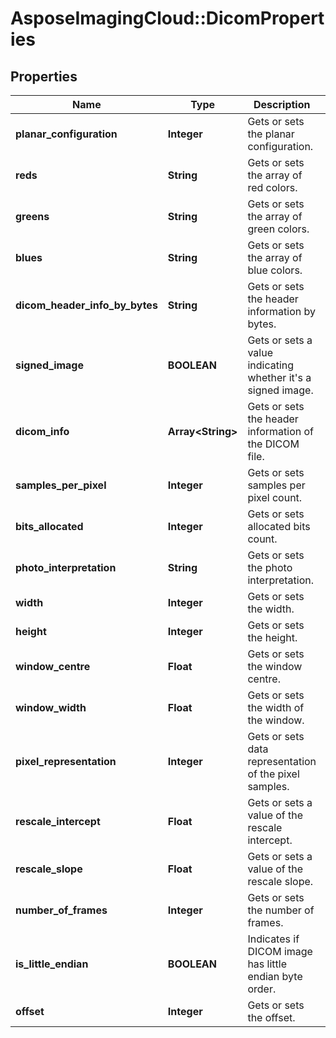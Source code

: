 # AsposeImagingCloud::DicomProperties

## Properties
Name | Type | Description | Notes
------------ | ------------- | ------------- | -------------
**planar_configuration** | **Integer** | Gets or sets the planar configuration. | 
**reds** | **String** | Gets or sets the array of red colors. | [optional] 
**greens** | **String** | Gets or sets the array of green colors. | [optional] 
**blues** | **String** | Gets or sets the array of blue colors. | [optional] 
**dicom_header_info_by_bytes** | **String** | Gets or sets the header information by bytes. | [optional] 
**signed_image** | **BOOLEAN** | Gets or sets a value indicating whether it&#39;s a signed image. | 
**dicom_info** | **Array&lt;String&gt;** | Gets or sets the header information of the DICOM file. | [optional] 
**samples_per_pixel** | **Integer** | Gets or sets samples per pixel count. | 
**bits_allocated** | **Integer** | Gets or sets allocated bits count. | 
**photo_interpretation** | **String** | Gets or sets the photo interpretation. | [optional] 
**width** | **Integer** | Gets or sets the width. | 
**height** | **Integer** | Gets or sets the height. | 
**window_centre** | **Float** | Gets or sets the window centre. | 
**window_width** | **Float** | Gets or sets the width of the window. | 
**pixel_representation** | **Integer** | Gets or sets data representation of the pixel samples. | 
**rescale_intercept** | **Float** | Gets or sets a value of the rescale intercept. | 
**rescale_slope** | **Float** | Gets or sets a value of the rescale slope. | 
**number_of_frames** | **Integer** | Gets or sets the number of frames. | 
**is_little_endian** | **BOOLEAN** | Indicates if DICOM image has little endian byte order. | 
**offset** | **Integer** | Gets or sets the offset. | 


